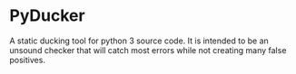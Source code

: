 PyDucker
========

A static ducking tool for python 3 source code.
It is intended to be an unsound checker that will catch most errors while not creating many false positives.
